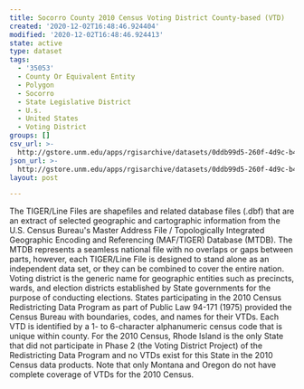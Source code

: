 ```yaml
---
title: Socorro County 2010 Census Voting District County-based (VTD)
created: '2020-12-02T16:48:46.924404'
modified: '2020-12-02T16:48:46.924413'
state: active
type: dataset
tags:
  - '35053'
  - County Or Equivalent Entity
  - Polygon
  - Socorro
  - State Legislative District
  - U.s.
  - United States
  - Voting District
groups: []
csv_url: >-
  http://gstore.unm.edu/apps/rgisarchive/datasets/0ddb99d5-260f-4d9c-b4c0-2701e0437475/tl_2010_35053_vtd10.derived.csv
json_url: >-
  http://gstore.unm.edu/apps/rgisarchive/datasets/0ddb99d5-260f-4d9c-b4c0-2701e0437475/tl_2010_35053_vtd10.derived.json
layout: post

---
```

The TIGER/Line Files are shapefiles and related database files (.dbf) that are an extract of selected geographic and cartographic information from the U.S. Census Bureau's Master Address File / Topologically Integrated Geographic Encoding and Referencing (MAF/TIGER) Database (MTDB).  The MTDB represents a seamless national file with no overlaps or gaps between parts, however, each TIGER/Line File is designed to stand alone as an independent data set, or they can be combined to cover the entire nation.  Voting district is the generic name for geographic entities such as precincts, wards, and election districts established by State governments for the purpose of conducting elections.  States participating in the 2010 Census Redistricting Data Program as part of Public Law 94-171 (1975) provided the Census Bureau with boundaries, codes, and names for their VTDs.  Each VTD is identified by a 1- to 6-character alphanumeric census code that is unique within county.  For the 2010 Census, Rhode Island is the only State that did not participate in Phase 2 (the Voting District Project) of the Redistricting Data Program and no VTDs exist for this State in the 2010 Census data products.  Note that only Montana and Oregon do not have complete coverage of VTDs for the 2010 Census.  

